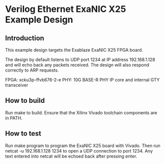 # Verilog Ethernet ExaNIC X25 Example Design

## Introduction

This example design targets the Exablaze ExaNIC X25 FPGA board.

The design by default listens to UDP port 1234 at IP address 192.168.1.128 and
will echo back any packets received.  The design will also respond correctly
to ARP requests.  

FPGA: xcku3p-ffvb676-2-e
PHY: 10G BASE-R PHY IP core and internal GTY transceiver

## How to build

Run make to build.  Ensure that the Xilinx Vivado toolchain components are
in PATH.  

## How to test

Run make program to program the ExaNIC X25 board with Vivado.  Then run
netcat -u 192.168.1.128 1234 to open a UDP connection to port 1234.  Any text
entered into netcat will be echoed back after pressing enter.  



